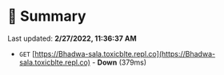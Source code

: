 # 📖 Summary
Last updated: **2/27/2022, 11:36:37 AM**

- `GET` [https://Bhadwa-sala.toxicblte.repl.co](https://Bhadwa-sala.toxicblte.repl.co) - **Down** (379ms)
